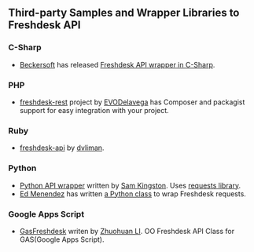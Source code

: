 ## Third-party Samples and Wrapper Libraries to Freshdesk API

### C-Sharp

* [Beckersoft](http://beckersoft.com/news/2014/09/06/freshdesk-and-insightly-net-projects-released-as-open-source/) has released [Freshdesk API wrapper in C-Sharp](https://github.com/jjb3rd/Freshdesk.Net).

### PHP

* [freshdesk-rest](https://github.com/EVODelavega/freshdesk-rest) project by [EVODelavega](https://github.com/EVODelavega) has Composer and packagist support for easy integration with your project.

### Ruby

* [freshdesk-api](https://github.com/dvliman/freshdesk-api/) by [dvliman](https://github.com/dvliman).

### Python

* [Python API wrapper](https://github.com/sjkingo/python-freshdesk) written by [Sam Kingston](https://github.com/sjkingo). Uses [requests library](http://docs.python-requests.org/en/latest/).
* [Ed Menendez](https://github.com/edmenendez) has written [a Python class](https://gist.github.com/edmenendez/993c4a5823a97499118a) to wrap Freshdesk requests.

### Google Apps Script

* [GasFreshdesk](https://github.com/zixia/gas-freshdesk) writen by [Zhuohuan LI](https://github.com/zixia). OO Freshdesk API Class for GAS(Google Apps Script).
